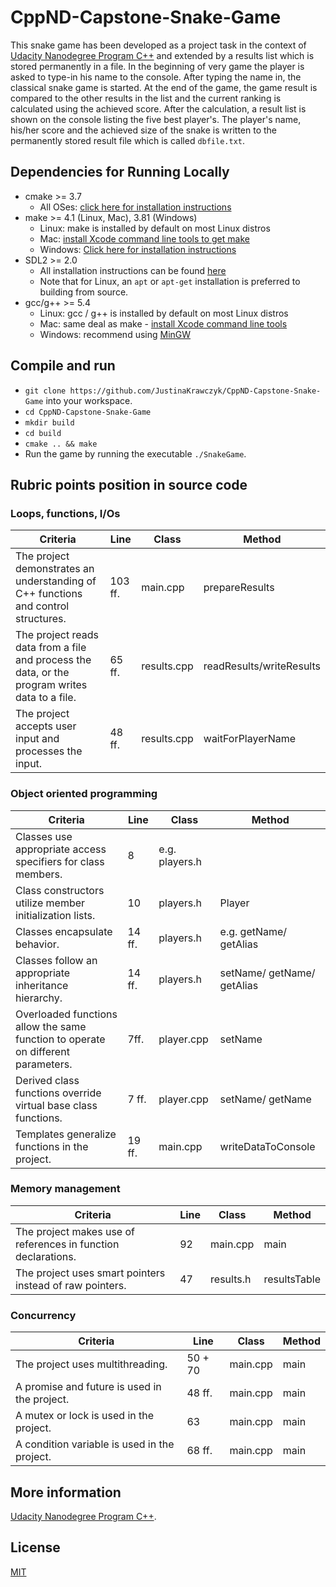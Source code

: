 # CppND-Capstone-Snake-Game

This snake game has been developed as a project task in the context of [Udacity Nanodegree Program C++](https://github.com/udacity/CppND-Capstone-Snake-Game) and extended by a results list which is stored permanently in a file. In the beginning of very game the player is asked to type-in his name to the console. After typing the name in, the classical snake game is started. At the end of the game, the game result is compared to the other results in the list and the current ranking is calculated using the achieved score. After the calculation, a result list is shown on the console listing the five best player's. The player's name, his/her score and the achieved size of the snake is written to the permanently stored result file which is called ``` dbfile.txt ```.

## Dependencies for Running Locally
* cmake >= 3.7
  * All OSes: [click here for installation instructions](https://cmake.org/install/)
* make >= 4.1 (Linux, Mac), 3.81 (Windows)
  * Linux: make is installed by default on most Linux distros
  * Mac: [install Xcode command line tools to get make](https://developer.apple.com/xcode/features/)
  * Windows: [Click here for installation instructions](http://gnuwin32.sourceforge.net/packages/make.htm)
* SDL2 >= 2.0
  * All installation instructions can be found [here](https://wiki.libsdl.org/Installation)
  * Note that for Linux, an `apt` or `apt-get` installation is preferred to building from source.
* gcc/g++ >= 5.4
  * Linux: gcc / g++ is installed by default on most Linux distros
  * Mac: same deal as make - [install Xcode command line tools](https://developer.apple.com/xcode/features/)
  * Windows: recommend using [MinGW](http://www.mingw.org/)

## Compile and run

* ```git clone https://github.com/JustinaKrawczyk/CppND-Capstone-Snake-Game``` into your workspace.
* ```cd CppND-Capstone-Snake-Game```
* ```mkdir build ```
* ```cd build ```
* ```cmake .. && make ```
* Run the game by running the executable ```./SnakeGame```.

## Rubric points position in source code

### Loops, functions, I/Os

| Criteria | Line | Class | Method |
| ---------|------|-------|--------|
| The project demonstrates an understanding of C++ functions and control structures. | 103 ff. | main.cpp | prepareResults |
| The project reads data from a file and process the data, or the program writes data to a file. | 65 ff. | results.cpp | readResults/writeResults |
| The project accepts user input and processes the input. | 48 ff. | results.cpp | waitForPlayerName |

### Object oriented programming

| Criteria | Line | Class | Method |
| ---------|------|-------|--------|
| Classes use appropriate access specifiers for class members. | 8 | e.g. players.h |
| Class constructors utilize member initialization lists. | 10 | players.h | Player |
| Classes encapsulate behavior. | 14 ff. | players.h | e.g. getName/ getAlias |
| Classes follow an appropriate inheritance hierarchy. | 14 ff. | players.h | setName/ getName/ getAlias |
| Overloaded functions allow the same function to operate on different parameters. | 7ff. | player.cpp | setName |
| Derived class functions override virtual base class functions. | 7 ff. | player.cpp | setName/ getName |
| Templates generalize functions in the project. | 19 ff. | main.cpp | writeDataToConsole |

### Memory management

| Criteria | Line | Class | Method |
| ---------|------|-------|--------|
| The project makes use of references in function declarations. | 92 | main.cpp | main |
| The project uses smart pointers instead of raw pointers. | 47 | results.h | resultsTable |

### Concurrency

| Criteria | Line | Class | Method |
| ---------|------|-------|--------|
| The project uses multithreading. | 50 + 70 | main.cpp | main |
| A promise and future is used in the project. | 48 ff. | main.cpp | main |
| A mutex or lock is used in the project. | 63 | main.cpp | main |
| A condition variable is used in the project. | 68 ff. | main.cpp | main |


## More information

[Udacity Nanodegree Program C++](https://github.com/udacity/CppND-Capstone-Snake-Game).

## License

[MIT](https://opensource.org/licenses/MIT)
